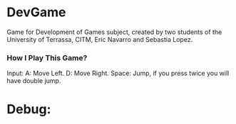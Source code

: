 # DevGame
Game for Development of Games subject, created by two students of the University of Terrassa, CITM, Eric Navarro and Sebastia Lopez.

### How I Play This Game?

Input:
A: Move Left.
D: Move Right.
Space: Jump, if you press twice you will have double jump.

# Debug:
